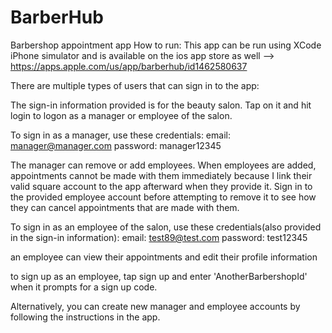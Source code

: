 # BarberHub
Barbershop appointment app
How to run:
This app can be run using XCode iPhone simulator and is available on the ios app store as well --> https://apps.apple.com/us/app/barberhub/id1462580637

There are multiple types of users that can sign in to the app:

The sign-in information provided is for the beauty salon. Tap on it and hit login to logon as a manager or employee of the salon.

To sign in as a manager, use these credentials:
email: manager@manager.com password: manager12345

The manager can remove or add employees. When employees are added, appointments cannot be made with them immediately because I link their valid square account to the app afterward when they provide it. Sign in to the provided employee account before attempting to remove it to see how they can cancel appointments that are made with them.

To sign in as an employee of the salon, use these credentials(also provided in the sign-in information):
email: test89@test.com password: test12345

an employee can view their appointments and edit their profile information

to sign up as an employee, tap sign up and enter 'AnotherBarbershopId' when it prompts for a sign up code.

Alternatively, you can create new manager and employee accounts by following the instructions in the app.
